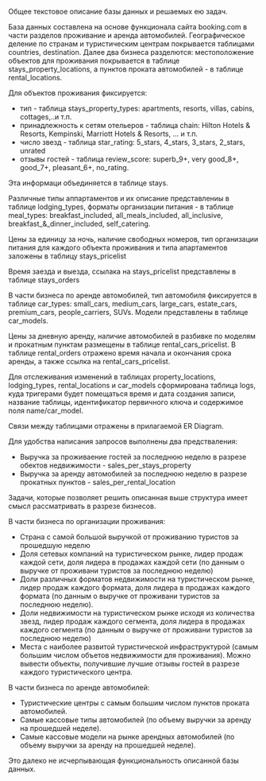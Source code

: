 Oбщее текстовое описание базы данных и решаемых ею задач.

База данных составлена на основе функционала сайта booking.com в части разделов проживание и аренда автомобилей. 
Географическое деление по странам и туристическим центрам покрывается таблицами countries, destination.
Далее два бизнеса разделются: местоположение объектов для проживания покрывается в таблице stays_property_locations, а пунктов проката автомобилей - в таблице rental_locations.

Для объектов проживания фиксируется:
- тип - таблица stays_property_types: apartments, resorts, villas, cabins, cottages,..и т.п.
- принадлежность к сетям отельеров - таблица chain: Hilton Hotels & Resorts, Kempinski, Marriott Hotels & Resorts, ... и т.п.
- число звезд - таблица star_rating: 5_stars, 4_stars, 3_stars, 2_stars, unrated
- отзывы гостей - таблица review_score: superb_9+, very good_8+, good_7+, pleasant_6+, no_rating.

Эта информаци объединяется в таблице stays.

Различные типы аппартаментов и их описание представлениы в таблице lodging_types, форматы организации питания - в таблице meal_types: breakfast_included, all_meals_included, all_inclusive, breakfast_&_dinner_included, self_catering.

Цены за единицу за ночь, наличие свободных номеров, тип организации питания для каждого объекта проживания и типа апартаментов заложены в таблицу stays_pricelist

Время заезда и выезда, ссылака на stays_pricelist представлены в таблице stays_orders

В части бизнеса по аренде автомобилей, тип автомобиля фиксируется в таблице car_types: small_cars, medium_cars, large_cars, estate_cars, premium_cars, people_carriers, SUVs. Модели представлены в таблице car_models.

Цены за дневную аренду, наличие автомобилей в разбивке по моделям и прокатным пунктам размещены в таблице rental_cars_pricelist.
В таблице rental_orders отражено время начала и окончания срока аренды, а также ссылка на rental_cars_pricelist.

Для отслеживания изменений в таблицах  property_locations, lodging_types, rental_locations и car_models сформирована таблица logs, куда тригерами будет помещаться время и дата создания записи, название таблицы, идентификатор первичного ключа и содержимое поля name/car_model.

Связи между таблицами отражены в прилагаемой ER Diagram.

Для удобства написания запросов выполнены два предстваления:
- Выручка за проживаение гостей за последнюю неделю в разрезе обектов недвижимости - sales_per_stays_property
- Выручка за аренду автомобилей за последнюю неделю в разрезе прокатных пунктов - sales_per_rental_location

Задачи, которые позволяет решить описанная выше структура имеет смысл рассматривать в разрезе бизнесов.

В части бизнеса по организации проживания:
- Страна с самой большой выручкой от проживанию туристов за прошедшую неделю 
- Доля сетевых компаний на туристическом рынке, лидер продаж каждой сети, доля лидера в продажах каждой сети (по данным о выручке от       проживани туристов за последнюю неделю)
- Доли различных форматов недвижимости на туристическом рынке, лидер продаж каждого формата, доля лидера в продажах каждого формата (по   данным о выручке  от проживани туристов за последнюю неделю).
- Доли недвижимости на туристическом рынке исходя из количества звезд, лидер продаж каждого сегмента, доля лидера в продажах каждого       сегмента (по данным о выручке  от проживани туристов за последнюю неделю)
- Места с наиболее развитой туристической инфраструктурой (самым большим числом объетов недвижимости для проживания). Можно вывести       объекты, получившие лучшие отзывы гостей в разрезе каждого туристического центра.

В части бизнеса по аренде автомобилей:
- Туристические центры с самым большим числом пунктов проката автомобилей.
- Самые кассовые типы автомобилей (по объему выручки за аренду на прошедшей неделе).
- Самые кассовые модели на рынке арендных автомобилей (по объему выручки за аренду на прошедшей неделе).

Это далеко не исчерпывающая функциональность описанной базы данных.

